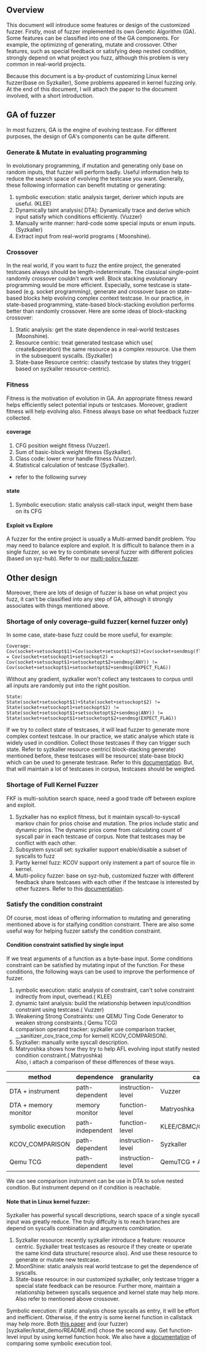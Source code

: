 ## Overview

This document will introduce some features or design of the customized fuzzer. Firstly, most of fuzzer implemented its own Genetic Algorithm (GA). Some features can be classified into one of the GA components. For example, the optimizing of generating, mutate and crossover. Other features, such as special feedback or satisfying deep nested condition, strongly depend on what project you fuzz, although this problem is very common in real-world projects.

Because this document is a by-product of customizing Linux kernel fuzzer(base on Syzkaller), Some problems appeared in kernel fuzzing only. At the end of this document, I will attach the paper to the document involved, with a short introduction.  


## GA of fuzzer

In most fuzzers, GA is the engine of evolving testcase. For different purposes, the design of GA's components can be quite different.

### Generate & Mutate in evaluating programming

In evolutionary programming, if mutation and generating only base on random inputs, that fuzzer will perform badly. Useful information help to reduce the search space of evolving the testcase you want. Generally, these following information can benefit mutating or generating:
1. symbolic execution: static analysis target, deriver which inputs are useful. (KLEE)
2. Dynamically taint analysis( DTA): Dynamically trace and derive which input satisfy which conditions efficiently. (Vuzzer)
3. Manually write manner: hard-code some special inputs or enum inputs. (Syzkaller)
4. Extract input from real-world programs ( Moonshine).


### Crossover

In the real world, if you want to fuzz the entire project, the generated testcases always should be length-indeterminate. The classical single-point randomly crossover couldn't work well. Block stacking evolutionary programming would be more efficient. Especially, some testcase is state-based (e.g. socket programming), generate and crossover base on state-based blocks help evolving complex context testcase. In our practice, in state-based programming, state-based block-stacking evolution performs better than randomly crossover. Here are some ideas of block-stacking crossover:
1. Static analysis: get the state dependence in real-world testcases (Moonshine).
2. Resource centric: treat generated testcase which use( create&operation) the same resource as a complex resource. Use them in the subsequent syscalls. (Syzkaller)
3. State-base Resource centric: classify testcase by states they trigger( based on syzkaller resource-centric).   

### Fitness

Fitness is the motivation of evolution in GA. An appropriate fitness reward helps efficiently select potential inputs or testcases. Moreover, gradient fitness will help evolving also. Fitness always base on what feedback fuzzer collected.

#### coverage

1. CFG position weight fitness (Vuzzer).
2. Sum of basic-block weight fitness (Syzkaller).
3. Class code: lower error handle fitness (Vuzzer).
4. Statistical calculation of testcase (Syzkaller).
* refer to the following survey

#### state

1. Symbolic execution: static analysis call-stack input, weight them base on its CFG  


#### Exploit vs Explore

A fuzzer for the entire project is usually a Multi-armed bandit problem. You may need to balance explore and exploit.
It is difficult to balance them in a single fuzzer, so we try to combinate several fuzzer with different policies (based on syz-hub). Refer to our [multi-policy fuzzer](syzkaller/multi_policy/README.md).


## Other design

Moreover, there are lots of design of fuzzer is base on what project you fuzz, it can't be classified into any step of GA, although it strongly associates with things mentioned above.


### Shortage of only coverage-guild fuzzer( kernel fuzzer only)

In some case, state-base fuzz could be more useful, for example:
```  
Coverage:
Cov(socket+setsockopt$1)+Cov(socket+setsockopt$2)+Cov(socket+sendmsg(flag_not_expect)) = Cov(socket+setsockopt1+setsockopt2) = Cov(socket+setsockopt$1+setsocketopt$2+sendmsg(ANY)) != Cov(socket+setsockopt$1+setsocketopt$2+sendmsg(EXPECT_FLAG))
```  
Without any gradient, syzkaller won't collect any testcases to corpus until all inputs are randomly put into the right position.
```  
State:
State(socket+setsockopt$1)+State(socket+setsockopt$2) != State(socket+setsockopt1+setsockopt$2) != State(socket+setsockopt$1+setsocketopt$2+sendmsg(ANY)) != State(socket+setsockopt$1+setsocketopt$2+sendmsg(EXPECT_FLAG))
```  
If we try to collect state of testcases, it will lead fuzzer to generate more complex context testcase. In our practice, we static analyse which state is widely used in condition. Collect those testcases if they can trigger such state. Refer to syzkaller resource centric( block-stacking generate) mentioned before, these testcases will be resource( state-base block) which can be used to generate testcase. Refer to this [documentation](syzkaller/kstat_demo/README.md). But, that will maintain a lot of testcases in corpus, testcases should be weigted.


### Shortage of Full Kernel Fuzzer

FKF is multi-solution search space, need a good trade off between explore and exploit.
1. Syzkaller has no explicit fitness, but it maintain syscall-to-syscall markov chain for prios choise and mutation. The prios include static and dynamic prios. The dynamic prios come from calculating count of syscall pair in each testcase of corpus. Note that testcases may be conflict with each other.
2. Subsystem syscall set: syzkaller support enable/disable a subset of syscalls to fuzz
3. Partly kernel fuzz: KCOV support only instement a part of source file in kernel.
4. Multi-policy fuzzer: base on syz-hub, customized fuzzer with different feedback share testcases with each other if the testcase is interested by other fuzzers. Refer to this [documentation](syzkaller/multi_policy/README.md).  


### Satisfy the condition constraint

Of course, most ideas of offering information to mutating and generating mentioned above is for staifying condition constraint. There are also some useful way for helping fuzzer satisfy the condition constraint.  


#### Condition constraint satisfied by single input
If we treat arguments of a function as a byte-base input. Some conditions constraint can be satisfied by mutating input of the function. For these conditions, the following ways can be used to improve the performence of fuzzer.
1. symbolic execution: static analysis of constraint, can't solve constraint indrectly from input, overhead.( KLEE)
2. dynamic taint analysis: build the relationship between input/condition constraint using testcase.( Vuzzer)
3. Weakening Strong Constraints: use QEMU Ting Code Generator to weaken strong constraints.( Qemu TCG)
4. comparison operand tracker: syzkaller use comparison tracker, __sanitizer_cov_trace_cmp for kernel( KCOV_COMPARISON).
5. Syzkaller: manually write syscall description.
6. Matryoshka shows how they try to help AFL evolving input statify nested condition constraint.( Matryoshka)  
Also, i attach a comparison of these differences of these ways.

| method | dependence | granularity | case |  
|--------|------------|-------------|------|  
| DTA + instrument | path-dependent | instruction-level | Vuzzer |  
| DTA + memory monitor | memory monitor | function-level | Matryoshka |  
| symbolic execution | path-independent | function-level | KLEE/CBMC/ClangChecker |
| KCOV_COMPARISON | path-dependent | instruction-level | Syzkaller |  
| Qemu TCG | path-dependent | instruction-level | QemuTCG + AFL |  

We can see comparison instrument can be use in DTA to solve nested condtion. But instrument depend on if condition is reachable.


#### Note that in Linux kernel fuzzer:

Syzkaller has powerful syscall descriptions, search space of a single syscall input was greatly reduce. The truly diffculty is to reach branches are depend on syscalls combination and arguments combination.
1. Syzkaller resource: recently syzkaller introduce a feature: resource centric. Syzkaller treat testcases as resource if they create or operate the same kind data structure( resource also). And use these resource to generate or mutate new testcase.
2. MoonShine: static analysis real world testcase to get the dependence of syscalls.
3. State-base resource: in our customized syzkaller, only testcase trigger a special state feedback can be resource. Further more, maintain a relationship between syscalls sequence and kernel state may help more.  
Also refer to mentioned above crossover.

Symbolic execution: if static analysis chose syscalls as entry, it will be effort and inefficient. Otherwise, if the entry is some kernel function in callstack may help more. Both [this paper](https://arxiv.org/abs/1903.02981) and (our fuzzer)[syzkaller/kstat_demo/README.md] chose the second way.  Get function-level input by using kernel function hook. We also have a [documentation](static_analysis_tools/README.md) of comparing some symbolic execution tool.
